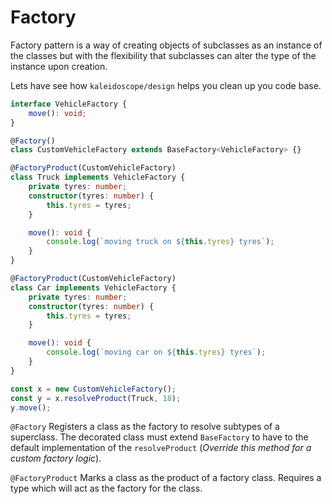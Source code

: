 # Factory

Factory pattern is a way of creating objects of subclasses as an instance of the classes but with the flexibility that subclasses can alter the type of the instance upon creation.

Lets have see how `kaleidoscope/design` helps you clean up you code base.

```ts
interface VehicleFactory {
    move(): void;
}

@Factory()
class CustomVehicleFactory extends BaseFactory<VehicleFactory> {}

@FactoryProduct(CustomVehicleFactory)
class Truck implements VehicleFactory {
    private tyres: number;
    constructor(tyres: number) {
        this.tyres = tyres;
    }

    move(): void {
        console.log(`moving truck on ${this.tyres} tyres`);
    }
}

@FactoryProduct(CustomVehicleFactory)
class Car implements VehicleFactory {
    private tyres: number;
    constructor(tyres: number) {
        this.tyres = tyres;
    }

    move(): void {
        console.log(`moving car on ${this.tyres} tyres`);
    }
}

const x = new CustomVehicleFactory();
const y = x.resolveProduct(Truck, 18);
y.move();
```

`@Factory` Registers a class as the factory to resolve subtypes of a superclass. The decorated class must extend `BaseFactory` to have to the default implementation of the `resolveProduct` (*Override this method for a custom factory logic*).

`@FactoryProduct` Marks a class as the product of a factory class. Requires a type which will act as the factory for the class.
